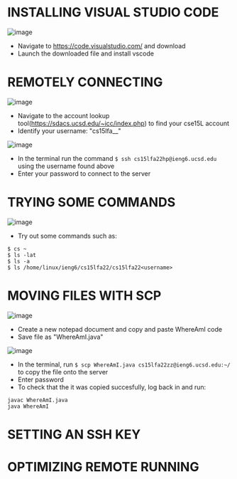 # INSTALLING VISUAL STUDIO CODE



![image](https://user-images.githubusercontent.com/114262093/193373251-babb9c46-64ee-4528-8a79-39b77f4dd1ca.png)

* Navigate to https://code.visualstudio.com/ and download
* Launch the downloaded file and install vscode






# REMOTELY CONNECTING



![image](https://user-images.githubusercontent.com/114262093/193374575-7238070b-a6be-4d85-8c48-8a0ba54f5c47.png)

* Navigate to the account lookup tool(https://sdacs.ucsd.edu/~icc/index.php) to find your cse15L account
* Identify your username: "cs15lfa__"

![image](https://user-images.githubusercontent.com/114262093/193374327-a18f6da7-abf0-4afa-9991-4d7ba2fb3411.png)

* In the terminal run the command `$ ssh cs15lfa22hp@ieng6.ucsd.edu` using the username found above
* Enter your password to connect to the server




# TRYING SOME COMMANDS


![image](https://user-images.githubusercontent.com/114262093/193375572-3dc2c488-81ed-4e4d-8f00-1c8353d6829d.png)

* Try out some commands such as: 

```
$ cs ~
$ ls -lat
$ ls -a
$ ls /home/linux/ieng6/cs15lfa22/cs15lfa22<username>
```





# MOVING FILES WITH SCP



![image](https://user-images.githubusercontent.com/114262093/193375872-4dac9828-4ad5-43c3-960a-7e04bb80107b.png)

* Create a new notepad document and copy and paste WhereAmI code
* Save file as "WhereAmI.java"

![image](https://user-images.githubusercontent.com/114262093/193375915-36ffd99f-af37-4538-bd48-f323f1b7c42e.png)

* In the terminal, run `$ scp WhereAmI.java cs15lfa22zz@ieng6.ucsd.edu:~/` to copy the file onto the server
* Enter password
* To check that the it was copied succesfully, log back in and run:

```
javac WhereAmI.java
java WhereAmI
```






# SETTING AN SSH KEY









# OPTIMIZING REMOTE RUNNING
